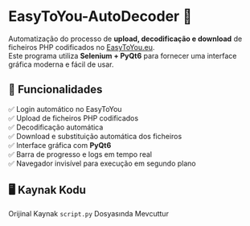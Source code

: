 # EasyToYou-AutoDecoder 🚀

Automatização do processo de **upload, decodificação e download** de ficheiros PHP codificados no [EasyToYou.eu](https://easytoyou.eu).  
Este programa utiliza **Selenium + PyQt6** para fornecer uma interface gráfica moderna e fácil de usar.

## 📌 Funcionalidades

✅ Login automático no EasyToYou  
✅ Upload de ficheiros PHP codificados  
✅ Decodificação automática  
✅ Download e substituição automática dos ficheiros  
✅ Interface gráfica com **PyQt6**  
✅ Barra de progresso e logs em tempo real  
✅ Navegador invisível para execução em segundo plano  

## 🖥️ Kaynak Kodu
Orijinal Kaynak `script.py` Dosyasında Mevcuttur
